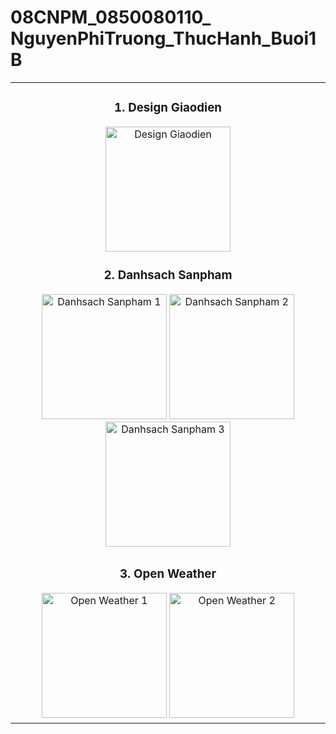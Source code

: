 # 08CNPM_0850080110_ NguyenPhiTruong_ThucHanh_Buoi1B

<div align="center">

<table>
<tr>
<td align="center">

### 1. Design Giaodien
<img src="https://github.com/nptruong01/Flutter_ThucHanh_Buoi1B/assets/113322089/d0ea609f-f80b-470e-9e53-863e2468fbaf.png" alt="Design Giaodien" width="200"/>

### 2. Danhsach Sanpham
<img src="https://github.com/nptruong01/Flutter_ThucHanh_Buoi1B/assets/113322089/89d87818-7eb0-4867-8f04-4dbff0a8d5ab.png" alt="Danhsach Sanpham 1" width="200"/>
<img src="https://github.com/nptruong01/Flutter_ThucHanh_Buoi1B/assets/113322089/a352de99-0d1c-464d-821c-9ccd228fcd12.png" alt="Danhsach Sanpham 2" width="200"/>
<img src="https://github.com/nptruong01/Flutter_ThucHanh_Buoi1B/assets/113322089/0b5e1c0d-89db-4627-9cd6-47714fee8c09.png" alt="Danhsach Sanpham 3" width="200"/>

</td>
</tr>
<tr>
<td align="center">

### 3. Open Weather
<img src="https://github.com/nptruong01/Flutter_ThucHanh_Buoi1B/assets/113322089/1a5af4cd-fb76-4d2f-8371-3aed57d95f83.png" alt="Open Weather 1" width="200"/>
<img src="https://github.com/nptruong01/Flutter_ThucHanh_Buoi1B/assets/113322089/45cdd52b-a8c3-40b5-9ba9-9258741791d6.png" alt="Open Weather 2" width="200"/>

</td>
</tr>
</table>

</div>
